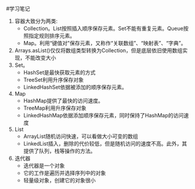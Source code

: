 #学习笔记

1. 容器大致分为两类:
    * Collection。List按照插入顺序保存元素。Set不能有重复元素。Queue按照指定规则排序元素。
    * Map。利用“键值对”保存元素，又称作“关联数组”、“映射表”、“字典”。
2. Arrays.asList()仅仅将数组类型转换为Collection，但是底层依旧使用数组实现，不能改变大小
3. Set。
    * HashSet是最快获取元素的方式
    * TreeSet利用升序保存对象
    * LinkedHashSet依据被添加的顺序保存元素。
4. Map
    * HashMap提供了最快的访问速度。
    * TreeMap利用升序保存对象
    * LinkedHashMap依据添加顺序保存元素，同时保持了HashMap的访问速度
5. List
    * ArrayList随机访问快速，可以看做大小可变的数组
    * LinkedList插入，删除的代价较低，但是随机访问的速度不高。此外，其提供了队列，栈等操作的方法。
6. 迭代器
    * 迭代器是一个对象
    * 它的工作是遍历并选择序列中的对象
    * 轻量级对象，创建它的对象很小
